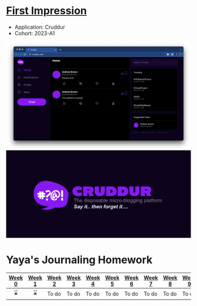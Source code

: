 # [First Impression](https://blog.yahya-abulhaj.dev/aws-cloud-project-bootcamp)


- Application: Cruddur
- Cohort: 2023-A1


<img src="_docs/assets/cruddur-screenshot.png" width="600" align="right">
<img src="_docs/assets/cruddur-banner.jpg" width="600">


# Yaya's Journaling Homework

| [Week 0](journal/week0.md) | [Week 1](journal/week1.md) | [Week 2](journal/week2.md) | [Week 3](journal/week3.md) | [Week 4](journal/week4.md) | [Week 5](journal/week5.md) | [Week 6](journal/week6.md) | [Week 7](journal/week7.md) | [Week 8](journal/week8.md) | [Week 9](journal/week9.md) | [Week 10](journal/week10.md) | [Week 11](journal/week11.md) | [Week 12](journal/week12.md) | [Week 13](journal/week13.md) |
| :---: | :---: | --- | --- | --- | --- | --- | --- | --- | --- | --- | --- | --- | --- |
| ⌛ | ⌛ | To do | To do | To do | To do | To do | To do | To do | To do | To do | To do | To do | To do |
